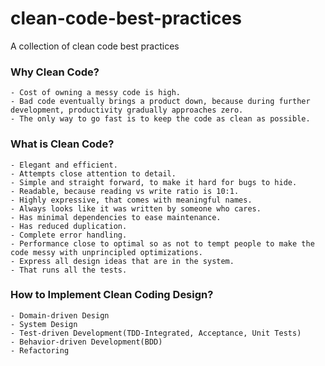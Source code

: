 # clean-code-best-practices
A collection of clean code best practices

### Why Clean Code?

````
- Cost of owning a messy code is high.
- Bad code eventually brings a product down, because during further development, productivity gradually approaches zero.
- The only way to go fast is to keep the code as clean as possible.
````

### What is Clean Code?
````
- Elegant and efficient. 
- Attempts close attention to detail.
- Simple and straight forward, to make it hard for bugs to hide.
- Readable, because reading vs write ratio is 10:1. 
- Highly expressive, that comes with meaningful names.
- Always looks like it was written by someone who cares.
- Has minimal dependencies to ease maintenance.
- Has reduced duplication.
- Complete error handling.
- Performance close to optimal so as not to tempt people to make the code messy with unprincipled optimizations. 
- Express all design ideas that are in the system.
- That runs all the tests.
````
### How to Implement Clean Coding Design?
````
- Domain-driven Design
- System Design
- Test-driven Development(TDD-Integrated, Acceptance, Unit Tests)
- Behavior-driven Development(BDD) 
- Refactoring
````


